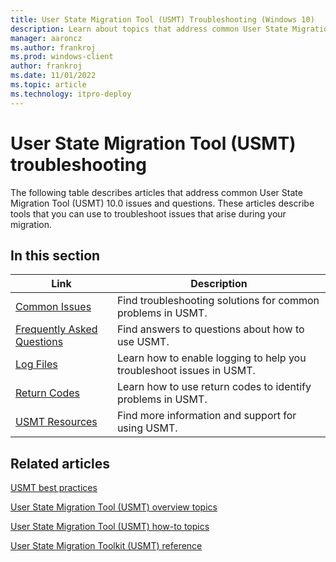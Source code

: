 ```yaml
---
title: User State Migration Tool (USMT) Troubleshooting (Windows 10)
description: Learn about topics that address common User State Migration Tool (USMT) 10.0 issues and questions to help troubleshooting.
manager: aaroncz
ms.author: frankroj
ms.prod: windows-client
author: frankroj
ms.date: 11/01/2022
ms.topic: article
ms.technology: itpro-deploy
---
```


# User State Migration Tool (USMT) troubleshooting

The following table describes articles that address common User State Migration Tool (USMT) 10.0 issues and questions. These articles describe tools that you can use to troubleshoot issues that arise during your migration.

## In this section

| Link | Description |
|--- |--- |
|[Common Issues](/troubleshoot/windows-client/deployment/usmt-common-issues)|Find troubleshooting solutions for common problems in USMT.|
|[Frequently Asked Questions](usmt-faq.yml)|Find answers to questions about how to use USMT.|
|[Log Files](usmt-log-files.md)|Learn how to enable logging to help you troubleshoot issues in USMT.|
|[Return Codes](/troubleshoot/windows-client/deployment/usmt-return-codes)|Learn how to use return codes to identify problems in USMT.|
|[USMT Resources](usmt-resources.md)|Find more information and support for using USMT.|

## Related articles

[USMT best practices](usmt-best-practices.md)

[User State Migration Tool (USMT) overview topics](usmt-topics.md)

[User State Migration Tool (USMT) how-to topics](usmt-how-to.md)

[User State Migration Toolkit (USMT) reference](usmt-reference.md)
